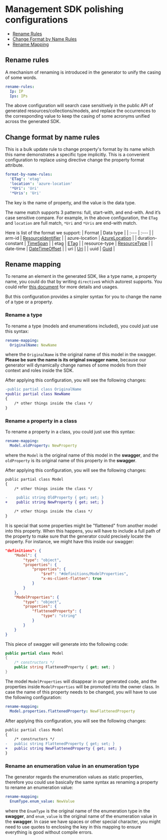 # Management SDK polishing configurations

- [Rename Rules](#rename-rules)
- [Change Format by Name Rules](#change-format-by-name-rules)
- [Rename Mapping](#rename-mapping)

## Rename rules

A mechanism of renaming is introduced in the generator to unify the casing of some words.

```yaml
rename-rules:
  Ip: IP
  Ips: IPs
```

The above configuration will search case sensitively in the public API of generated resources/collections/models, and replace the occurrences to the corresponding value to keep the casing of some acronyms unified across the generated SDK.

## Change format by name rules

This is a bulk update rule to change property's format by its name which this name demonstrates a specific type implicitly. This is a convenient configuration to replace using directive change the property format attribute.

```yaml
format-by-name-rules:
  'ETag': 'etag'
  'location': 'azure-location'
  '*Uri': 'Uri'
  '*Uris': 'Uri'
```

The key is the name of property, and the value is the data type.

The name match supports 3 patterns: full, start-with, and end-with. And it’s case sensitive compare. 
For example, in the above configuration, the `ETag` and `location` are full match, `*Uri` and `*Uris` are end-with match.

Here is list of the format we support:
| Format | Data type |
| :--- | :--- |
| arm-id | [ResourceIdentifier](https://docs.microsoft.com/en-us/dotnet/api/azure.core.resourceidentifier?view=azure-dotnet) |
| azure-location | [AzureLocation](https://docs.microsoft.com/en-us/dotnet/api/azure.core.azurelocation?view=azure-dotnet) |
| duration-constant | [TimeSpan](https://docs.microsoft.com/en-us/dotnet/api/system.timespan) |
| etag | [ETag](https://docs.microsoft.com/en-us/dotnet/api/azure.etag?view=azure-dotnet) |
| resource-type | [ResourceType](https://docs.microsoft.com/en-us/dotnet/api/azure.core.resourcetype?view=azure-dotnet) |
| date-time | [DateTimeOffset](https://docs.microsoft.com/en-us/dotnet/api/system.datetimeoffset?view=net-6.0) |
| uri | [Uri](https://docs.microsoft.com/en-us/dotnet/api/system.uri?view=net-6.0) |
| uuid | [Guid](https://docs.microsoft.com/en-us/dotnet/api/system.guid?view=net-6.0) |

## Rename mapping

To rename an element in the generated SDK, like a type name, a property name, you could do that by writing `directive`s which autorest supports. You could refer [this document](https://github.com/Azure/autorest/blob/main/docs/generate/directives.md) for more details and usages.

But this configuration provides a simpler syntax for you to change the name of a type or a property.

### Rename a type

To rename a type (models and enumerations included), you could just use this syntax:
```yaml
rename-mapping:
  OriginalName: NewName
```
where the `OriginalName` is the original name of this model in the swagger. **Please be sure the name is its original swagger name**, because our generator will dynamically change names of some models from their context and roles inside the SDK.

After applying this configuration, you will see the following changes:
```diff
-public partial class OriginalName
+public partial class NewName
{
    /* other things inside the class */
}
```

### Rename a property in a class

To rename a property in a class, you could just use this syntax:
```yaml
rename-mapping:
  Model.oldProperty: NewProperty
```
where the `Model` is the original name of this model in the **swagger**, and the `oldProperty` is its original name of this property in the **swagger**.

After applying this configuration, you will see the following changes:
```diff
public partial class Model
{
    /* other things inside the class */

-    public string OldProperty { get; set; }
+    public string NewProperty { get; set; }

    /* other things inside the class */
}
```

It is special that some properties might be "flattened" from another model into this property. When this happens, you will have to include a full path of the property to make sure that the generator could precisely locate the property. For instance, we might have this inside our swagger:
```json
"definitions": {
    "Model": {
        "type": "object",
        "properties": {
            "properties": {
                "$ref": "#definitions/ModelProperties",
                "x-ms-client-flatten": true
            }
        }
    },
    "ModelProperties": {
        "type": "object",
        "properties": {
            "flattenedProperty": {
                "type": "string"
            }
        }
    }
}
```
This piece of swagger will generate into the following code:
```csharp
public partial class Model
{
    /* constructors */
    public string FlattenedProperty { get; set; }
}
```
The model `ModelProperties` will disappear in our generated code, and the properties inside `ModelProperties` will be promoted into the owner class. In case the name of this property needs to be changed, you will have to use the following configuration:
```yaml
rename-mapping:
  Model.properties.flattenedProperty: NewFlattenedProperty
```
After applying this configuration, you will see the following changes:
```diff
public partial class Model
{
    /* constructors */
-   public string FlattenedProperty { get; set; }
+   public string NewFlattenedProperty { get; set; }
}
```

### Rename an enumeration value in an enumeration type

The generator regards the enumeration values as static properties, therefore you could use basically the same syntax as renaming a property to rename an enumeration value:
```yaml
rename-mapping:
  EnumType.enum_value: NewValue
```
where the `EnumType` is the original name of the enumeration type in the **swagger**, and `enum_value` is the original name of the enumeration value in the **swagger**. In case we have spaces or other special character, you might need to use quotes to enclosing the key in this mapping to ensure everything is good without compile errors.
